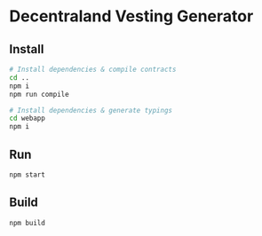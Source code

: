 # Decentraland Vesting Generator

## Install

```bash
# Install dependencies & compile contracts
cd ..
npm i
npm run compile

# Install dependencies & generate typings
cd webapp
npm i

```

## Run

```bash
npm start
```

## Build

```bash
npm build
```
